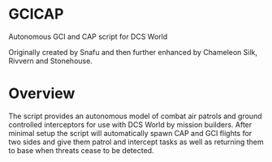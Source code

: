 # GCICAP
Autonomous GCI and CAP script for DCS World

Originally created by Snafu and then further enhanced by Chameleon Silk, Rivvern and Stonehouse.

# Overview
The script provides an autonomous model of combat air patrols and ground controlled interceptors for use with DCS World by mission builders. After minimal setup the script will automatically spawn CAP and GCI flights for two sides and give them patrol and intercept tasks as well as returning them to base when threats cease to be detected.
